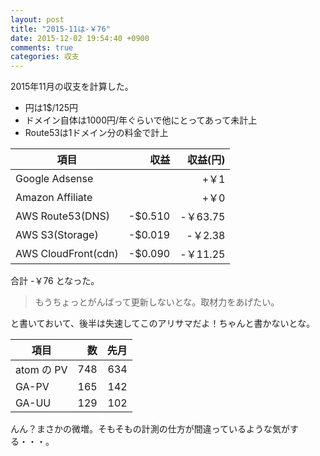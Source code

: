 ```yaml
---
layout: post
title: "2015-11は-￥76"
date: 2015-12-02 19:54:40 +0900
comments: true
categories: 収支
---
```


2015年11月の収支を計算した。

- 円は1$/125円
- ドメイン自体は1000円/年ぐらいで他にとってあって未計上
- Route53は1ドメイン分の料金で計上

項目                | 収益    | 収益(円) |
--------------------|--------:|---------:|
Google Adsense      |         |      +￥1|
Amazon Affiliate    |         |      +￥0|
AWS Route53(DNS)    | -$0.510 |  -￥63.75|
AWS S3(Storage)     | -$0.019 |   -￥2.38|
AWS CloudFront(cdn) | -$0.090 |  -￥11.25|

合計 -￥76 となった。

> もうちょっとがんばって更新しないとな。取材力をあげたい。

と書いておいて、後半は失速してこのアリサマだよ！ちゃんと書かないとな。


項目        | 数  | 先月 |
------------|----:|-----:|
atom の PV  | 748 | 634  |
GA-PV       | 165 | 142  |
GA-UU       | 129 | 102  |

んん？まさかの微増。そもそもの計測の仕方が間違っているような気がする・・・。
